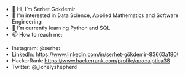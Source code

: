 - 👋 Hi, I’m Serhet Gokdemir
- 👀 I’m interested in Data Science, Applied Mathematics and Software Engineering
- 🌱 I’m currently learning Python and SQL
- 📫 How to reach me:
 * Instagram: @serhet
 * LinkedIn: https://www.linkedin.com/in/serhet-gökdemir-83663a180/
 * HackerRank: https://www.hackerrank.com/profile/apocalptica38
 * Twitter: @_lonelyshepherd

<!---
serhetgokdemir/serhetgokdemir is a ✨ special ✨ repository because its `README.md` (this file) appears on your GitHub profile.
You can click the Preview link to take a look at your changes.
--->
